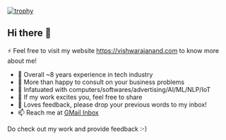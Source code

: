 [![trophy](https://github-profile-trophy.vercel.app/?username=vishwarajanand)](https://github.com/vishwarajanand/github-profile-trophy)

## Hi there 👋

⚡ Feel free to visit my website https://vishwarajanand.com to know more about me!

- 🔭  Overall ~8 years experience in tech industry
- 🌱  More than happy to consult on your business problems
- 👯  Infatuated with computers/softwares/advertising/AI/ML/NLP/IoT
- 🤔  If my work excites you, feel free to share
- 💬  Loves feedback, please drop your previous words to my inbox!
- 📫  Reach me at [GMail Inbox](mailto:vishwaraj.anand00@gmail.com?subject=[GitHub]%20Reach%20Out)

Do check out my work and provide feedback :-)
